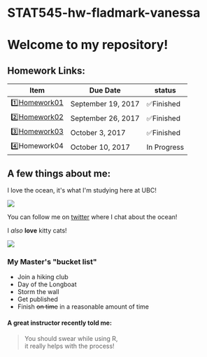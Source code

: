 # STAT545-hw-fladmark-vanessa

# Welcome to my repository!

## Homework Links:

|    **Item**     | **Due Date**          | **status** |
|-----------------|-----------------------|------------|
| :one:[Homework01](https://github.com/vanflad/STAT545-hw-fladmark-vanessa/blob/master/hw01_gapminder.md) | September 19, 2017 |:white_check_mark:Finished    |
| :two:[Homework02](https://github.com/vanflad/STAT545-hw-fladmark-vanessa/tree/master/Homework2) | September 26, 2017 |:white_check_mark:Finished    |
| :three:[Homework03](https://github.com/vanflad/STAT545-hw-fladmark-vanessa/tree/master/Homework%203)| October 3, 2017   |:white_check_mark:Finished    |
| :four:Homework04| October 10, 2017   |In Progress    |

## A few things about me:

I love the ocean, it's what I'm studying here at UBC!

![](https://media.giphy.com/media/3oz8xur099boo4N9aU/source.gif)

You can follow me on [twitter](https://twitter.com/FladmarkVanessa) where I chat about the ocean!

I *also* **love** kitty cats!

![](http://domesticcatworld.com/wp-content/uploads/2013/01/2-Tabby-cats.jpg)

### My Master's "bucket list"
- Join a hiking club
- Day of the Longboat
- Storm the wall
- Get published
- Finish ~~on time~~ in a reasonable amount of time

#### A great instructor recently told me:
>You should swear while using R,  
it really helps with the process!

